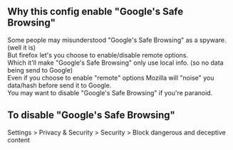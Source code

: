 ## Why this config enable "Google's Safe Browsing"
Some people may misunderstood "Google's Safe Browsing" as a spyware. (well it is)\
But firefox let's you choose to enable/disable remote options.\
Which it'll make "Google's Safe Browsing" only use local info. (so no data being send to Google)\
Even if you choose to enable "remote" options Mozilla will "noise" you data/hash before send it to Google.\
You may want to disable "Google's Safe Browsing" if you're paranoid.

## To disable "Google's Safe Browsing"
Settings > Privacy & Security > Security > Block dangerous and deceptive content
